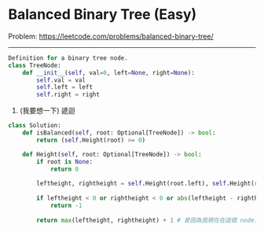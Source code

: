 Balanced Binary Tree (Easy)
===

Problem: https://leetcode.com/problems/balanced-binary-tree/

---

```python
Definition for a binary tree node.
class TreeNode:
    def __init__(self, val=0, left=None, right=None):
        self.val = val
        self.left = left
        self.right = right
```

1. (我要想一下) 遞迴 
```python
class Solution:
    def isBalanced(self, root: Optional[TreeNode]) -> bool:
        return (self.Height(root) >= 0)

    def Height(self, root: Optional[TreeNode]) -> bool:
        if root is None:  
            return 0
        
        leftheight, rightheight = self.Height(root.left), self.Height(root.right)
        
        if leftheight < 0 or rightheight < 0 or abs(leftheight - rightheight) > 1: # 代表這個 subtree 已經不 balanced 了  
            return -1
        
        return max(leftheight, rightheight) + 1 # 是因為我現在在這個 node，所以高度會 +1
```
        






